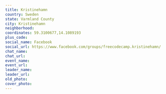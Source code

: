 ```yaml
---
title: Kristinehamn
country: Sweden
state: Varmland County
city: Kristinehamn
neighborhood: 
coordinates: 59.3100677,14.1089193
plus_code:
social_name: Facebook
social_url: https://www.facebook.com/groups/freecodecamp.kristinehamn/
chat_name:
chat_url:
event_name:
event_url:
leader_name:
leader_url:
old_photo: 
cover_photo:
---
```

